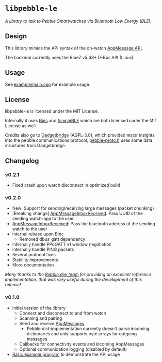 # `libpebble-le`

_A library to talk to Pebble Smartwatches via Bluetooth Low Energy (BLE)._

## Design

This library mimics the API syntax of the on-watch [AppMessage API](https://developer.rebble.io/developer.pebble.com/docs/c/Foundation/AppMessage/index.html).

The backend currently uses the BlueZ v5.48+ D-Bus API (Linux).

## Usage

See [example/main.cpp](example/main.cpp) for example usage.

## License

libpebble-le is licensed under the MIT License.

Internally it uses [Binc](https://github.com/weliem/bluez_inc) and [SimpleBLE](https://github.com/OpenBluetoothToolbox/SimpleBLE) which are both licensed under the MIT License as well.

Credits also go to [Gadgetbridge](https://codeberg.org/Freeyourgadget/Gadgetbridge) (AGPL-3.0), which provided major insights into the pebble communications protocol, [pebble-proto.h](src/pebble-proto.h) uses some data structures from Gadgetbridge.

## Changelog

### v0.2.1

* Fixed crash upon watch disconnect in optimized build

### v0.2.0

* New: Support for sending/receiving large messages (packet chunking)
* [Breaking change] [AppMessageInboxReceived](include/pebble-le/pebble-types.h#L66): Pass UUID of the sending watch-app to the user
* [AppMessageInboxReceived](include/pebble-le/pebble-types.h#L66): Pass the bluetooth address of the sending watch to the user
* Internal rebase upon [Binc](https://github.com/weliem/bluez_inc)
  * Removed dbus_gatt dependency
* Internally handle PPoGATT v1 window negotiation
* Internally handle PING packets
* Several protocol fixes
* Stability improvements
* More documentation

_Many thanks to the [Rebble dev team](https://github.com/pebble-dev/mobile-app/blob/master/android/app/src/main/kotlin/io/rebble/cobble/bluetooth) for providing an excellent reference implementation, that was very useful during the development of this release!_

### v0.1.0

* Initial version of the library
  * Connect and disconnect to and from watch
  * Scanning and pairing
  * Send and receive [AppMessages](https://developer.rebble.io/developer.pebble.com/docs/c/Foundation/AppMessage/index.html)
    * Pebble dict-implementation currently doesn't parse incoming dictionaries and only supports byte arrays for outgoing messages
  * Callbacks for connectivity events and incoming AppMessages
  * Optional communication logging (disabled by default)
* [Basic example program](example/main.cpp) to demonstrate the API usage
